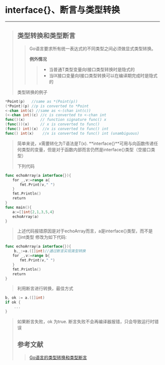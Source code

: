 # interface{}、断言与类型转换
***
> ## 类型转换和类型断言
> >Go语言要求所有统一表达式的不同类型之间必须做显式类型转换。
> >
> > **例外情况**
> >>- 当普通T类型变量向I接口类型转换时是隐式的
> >>- 当IX接口变量向I接口类型转换可以在编译期完成时是隐式的
> >
> 类型转换的例子
```Go
*Point(p)   //same as *(Point(p))
(*Point)(p) //p is converted to *Point
<-chan int(c) //same as <-(chan int(c))
(<-chan int)(c) //c is converted to <-chan int
func()(x)       // function signature func() x
(func())(x)     // x is converted to func()
(func() int)(x)  //x is converted to func() int 
func() int(x)    //x is converted to func() int (unambiguous)
```
> 简单来说，x需要转化为T语法是T(x).
> **interface{}**可用与向函数传递任何类型的变量，但是对于函数内部而言仍然是interface{}类型（空接口类型）
> 
> 下列代码
```GO
func echoArray(a interface{}){
　　for _,v:=range a{ 
　　　　fmt.Print(v," ")
　　}
　　fmt.Println()
　　return
}
func main(){
　　a:=[]int{2,1,3,5,4}
　　echoArray(a)
}
```
>上述代码报错原因是对于echoArray而言，a是interface{}类型，而不是[]int类型
>修改为如下代码:
```Go
func echoArray(a interface{}){
    b,_:=a.([]int)//通过断言实现类型转换
　　for _,v:=range b{
　　　　fmt.Print(v," ")
　　}
　　fmt.Println()
　　return
}　
```
>利用断言进行转换，最佳方式
```Go
b, ok := a.([]int)
if ok {
    ...
}
```
>如果断言失败，ok 为true. 断言失败不会再编译器报错，只会导致运行时错误
>
> ## 参考文献
> >[Go语言的类型转换和类型断言](http://my.oschina.net/chai2010/blog/161418)